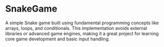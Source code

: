 # SnakeGame
A simple Snake game built using fundamental programming concepts like arrays, loops, and conditionals. This implementation avoids external libraries or advanced game engines, making it a great project for learning core game development and basic input handling.
